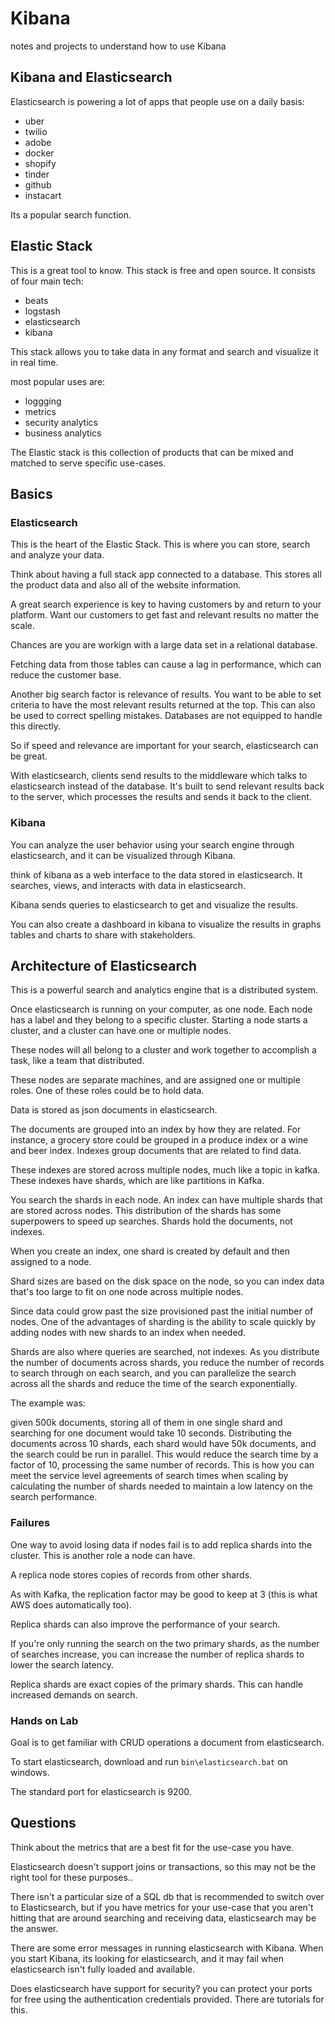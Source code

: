 # Kibana

notes and projects to understand how to use Kibana

## Kibana and Elasticsearch

Elasticsearch is powering a lot of apps that people use on a daily basis:

- uber
- twilio
- adobe
- docker
- shopify
- tinder
- github
- instacart

Its a popular search function.

## Elastic Stack

This is a great tool to know. This stack is free and open source. It consists of four main tech:

- beats
- logstash
- elasticsearch
- kibana

This stack allows you to take data in any format and search and visualize it in real time.

most popular uses are:

- loggging
- metrics
- security analytics
- business analytics

The Elastic stack is this collection of products that can be mixed and matched to serve specific use-cases.

## Basics

### Elasticsearch

This is the heart of the Elastic Stack. This is where you can store, search and analyze your data.

Think about having a full stack app connected to a database. This stores all the product data and also all of the website information.

A great search experience is key to having customers by and return to your platform. Want our customers to get fast and relevant results no matter the scale.

Chances are you are workign with a large data set in a relational database.

Fetching data from those tables can cause a lag in performance, which can reduce the customer base.

Another big search factor is relevance of results. You want to be able to set criteria to have the most relevant results returned at the top. This can also be used to correct spelling mistakes. Databases are not equipped to handle this directly.

So if speed and relevance are important for your search, elasticsearch can be great.

With elasticsearch, clients send results to the middleware which talks to elasticsearch instead of the database. It's built to send relevant results back to the server, which processes the results and sends it back to the client.

### Kibana

You can analyze the user behavior using your search engine through elasticsearch, and it can be visualized through Kibana.

think of kibana as a web interface to the data stored in elasticsearch. It searches, views, and interacts with data in elasticsearch.

Kibana sends queries to elasticsearch to get and visualize the results.

You can also create a dashboard in kibana to visualize the results in graphs tables and charts to share with stakeholders.

## Architecture of Elasticsearch

This is a powerful search and analytics engine that is a distributed system.

Once elasticsearch is running on your computer, as one node. Each node has a label and they belong to a specific cluster. Starting a node starts a cluster, and a cluster can have one or multiple nodes.

These nodes will all belong to a cluster and work together to accomplish a task, like a team that distributed.

These nodes are separate machines, and are assigned one or multiple roles. One of these roles could be to hold data.

Data is stored as json documents in elasticsearch.

The documents are grouped into an index by how they are related. For instance, a grocery store could be grouped in a produce index or a wine and beer index. Indexes group documents that are related to find data.

These indexes are stored across multiple nodes, much like a topic in kafka. These indexes have shards, which are like partitions in Kafka.

You search the shards in each node. An index can have multiple shards that are stored across nodes. This distribution of the shards has some superpowers to speed up searches. Shards hold the documents, not indexes.

When you create an index, one shard is created by default and then assigned to a node.

Shard sizes are based on the disk space on the node, so you can index data that's too large to fit on one node across multiple nodes.

Since data could grow past the size provisioned past the initial number of nodes. One of the advantages of sharding is the ability to scale quickly by adding nodes with new shards to an index when needed.

Shards are also where queries are searched, not indexes. As you distribute the number of documents across shards, you reduce the number of records to search through on each search, and you can parallelize the search across all the shards and reduce the time of the search exponentially.

The example was:

given 500k documents, storing all of them in one single shard and searching for one document would take 10 seconds. Distributing the documents across 10 shards, each shard would have 50k documents, and the search could be run in parallel. This would reduce the search time by a factor of 10, processing the same number of records. This is how you can meet the service level agreements of search times when scaling by calculating the number of shards needed to maintain a low latency on the search performance.

### Failures

One way to avoid losing data if nodes fail is to add replica shards into the cluster. This is another role a node can have.

A replica node stores copies of records from other shards.

As with Kafka, the replication factor may be good to keep at 3 (this is what AWS does automatically too).

Replica shards can also improve the performance of your search.

If you're only running the search on the two primary shards, as the number of searches increase, you can increase the number of replica shards to lower the search latency.

Replica shards are exact copies of the primary shards. This can handle increased demands on search.

### Hands on Lab

Goal is to get familiar with CRUD operations a document from elasticsearch.

To start elasticsearch, download and run `bin\elasticsearch.bat` on windows.

The standard port for elasticsearch is 9200.

## Questions

Think about the metrics that are a best fit for the use-case you have.

Elasticsearch doesn't support joins or transactions, so this may not be the right tool for these purposes..

There isn't a particular size of a SQL db that is recommended to switch over to Elasticsearch, but if you have metrics for your use-case that you aren't hitting that are around searching and receiving data, elasticsearch may be the answer.

There are some error messages in running elasticsearch with Kibana. When you start Kibana, its looking for elasticsearch, and it may fail when elasticsearch isn't fully loaded and available.

Does elasticsearch have support for security? you can protect your ports for free using the authentication credentials provided. There are tutorials for this.
